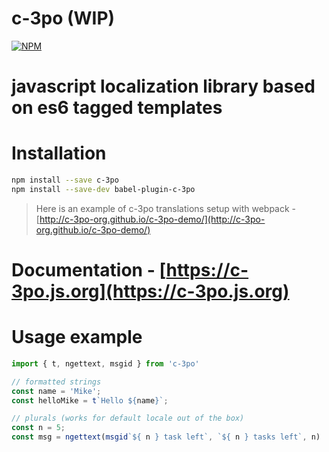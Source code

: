 # c-3po (WIP)
[![NPM](https://nodei.co/npm/c-3po.png?downloads=true)](https://nodei.co/npm/c-3po/)

# javascript localization library based on es6 tagged templates

# Installation

```bash
npm install --save c-3po
npm install --save-dev babel-plugin-c-3po
```

> Here is an example of c-3po translations setup with webpack - [http://c-3po-org.github.io/c-3po-demo/](http://c-3po-org.github.io/c-3po-demo/)

# Documentation - [https://c-3po.js.org](https://c-3po.js.org)

# Usage example
```js
import { t, ngettext, msgid } from 'c-3po'

// formatted strings
const name = 'Mike';
const helloMike = t`Hello ${name}`;

// plurals (works for default locale out of the box)
const n = 5;
const msg = ngettext(msgid`${ n } task left`, `${ n } tasks left`, n)
```
